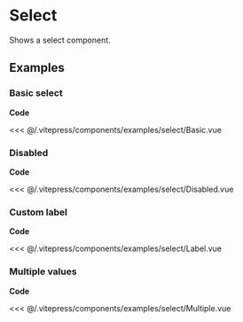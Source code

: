 <script setup>
import Basic from '../.vitepress/components/examples/select/Basic.vue'
import Disabled from '../.vitepress/components/examples/select/Disabled.vue'
import Label from '../.vitepress/components/examples/select/Label.vue'
import Multiple from '../.vitepress/components/examples/select/Multiple.vue'
</script>

# Select

Shows a select component.

## Examples

### Basic select
<Example>
  <Basic />
</Example>

**Code**

<<< @/.vitepress/components/examples/select/Basic.vue

### Disabled
<Example>
  <Disabled />
</Example>

**Code**

<<< @/.vitepress/components/examples/select/Disabled.vue

### Custom label
<Example>
  <Label />
</Example>

**Code**

<<< @/.vitepress/components/examples/select/Label.vue

### Multiple values
<Example>
  <Multiple />
</Example>

**Code**

<<< @/.vitepress/components/examples/select/Multiple.vue
